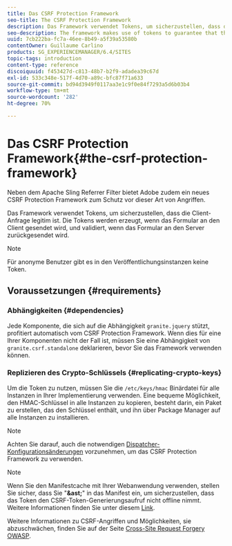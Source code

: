 ```yaml
---
title: Das CSRF Protection Framework
seo-title: The CSRF Protection Framework
description: Das Framework verwendet Tokens, um sicherzustellen, dass die Client-Anfrage legitim ist
seo-description: The framework makes use of tokens to guarantee that the client request is legitimate
uuid: 7cb222ba-fc7a-46ee-8b49-a5f39a53580b
contentOwner: Guillaume Carlino
products: SG_EXPERIENCEMANAGER/6.4/SITES
topic-tags: introduction
content-type: reference
discoiquuid: f453427d-c813-48b7-b2f9-adadea39c67d
exl-id: 533c348e-517f-4d70-a89c-bfc87f71a633
source-git-commit: bd94d3949f0117aa3e1c9f0e84f7293a5d6b03b4
workflow-type: tm+mt
source-wordcount: '282'
ht-degree: 70%

---
```


# Das CSRF Protection Framework{#the-csrf-protection-framework}

Neben dem Apache Sling Referrer Filter bietet Adobe zudem ein neues CSRF Protection Framework zum Schutz vor dieser Art von Angriffen.

Das Framework verwendet Tokens, um sicherzustellen, dass die Client-Anfrage legitim ist. Die Tokens werden erzeugt, wenn das Formular an den Client gesendet wird, und validiert, wenn das Formular an den Server zurückgesendet wird.

>[!NOTE]
>
>Für anonyme Benutzer gibt es in den Veröffentlichungsinstanzen keine Token.

## Voraussetzungen {#requirements}

### Abhängigkeiten {#dependencies}

Jede Komponente, die sich auf die Abhängigkeit `granite.jquery` stützt, profitiert automatisch vom CSRF Protection Framework. Wenn dies für eine Ihrer Komponenten nicht der Fall ist, müssen Sie eine Abhängigkeit von `granite.csrf.standalone` deklarieren, bevor Sie das Framework verwenden können.

### Replizieren des Crypto-Schlüssels {#replicating-crypto-keys}

Um die Token zu nutzen, müssen Sie die `/etc/keys/hmac` Binärdatei für alle Instanzen in Ihrer Implementierung verwenden. Eine bequeme Möglichkeit, den HMAC-Schlüssel in alle Instanzen zu kopieren, besteht darin, ein Paket zu erstellen, das den Schlüssel enthält, und ihn über Package Manager auf alle Instanzen zu installieren.

>[!NOTE]
>
>Achten Sie darauf, auch die notwendigen [Dispatcher-Konfigurationsänderungen](https://helpx.adobe.com/experience-manager/dispatcher/user-guide.html) vorzunehmen, um das CSRF Protection Framework zu verwenden.

>[!NOTE]
>
>Wenn Sie den Manifestcache mit Ihrer Webanwendung verwenden, stellen Sie sicher, dass Sie &quot;**&amp;ast;**&quot; in das Manifest ein, um sicherzustellen, dass das Token den CSRF-Token-Generierungsaufruf nicht offline nimmt. Weitere Informationen finden Sie unter diesem [Link](https://www.w3.org/TR/offline-webapps/).
>
>Weitere Informationen zu CSRF-Angriffen und Möglichkeiten, sie abzuschwächen, finden Sie auf der Seite [Cross-Site Request Forgery OWASP](https://owasp.org/www-community/attacks/csrf).
